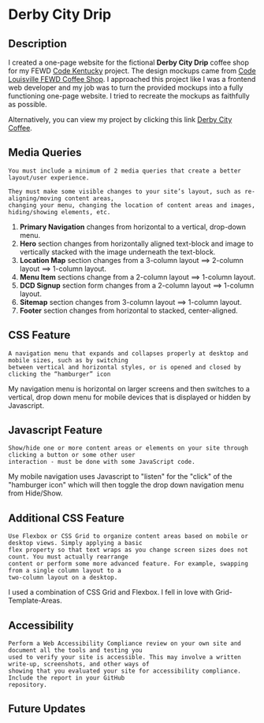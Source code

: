 # Derby City Drip
## Description
I created a one-page website for the fictional **Derby City Drip** coffee shop for my FEWD [Code Kentucky](https://codekentucky.org/) project. The design mockups came from [Code Louisville FEWD Coffee Shop](https://github.com/CodeLouisville/FEWD-CoffeeShop). I approached this project like I was a frontend web developer and my job was to turn the provided mockups into a fully functioning one-page website. I tried to recreate the mockups as faithfully as possible. 

Alternatively, you can view my project by clicking this link [Derby City Coffee](https://naughty-volhard-234aeb.netlify.app/). 

## Media Queries
```
You must include a minimum of 2 media queries that create a better layout/user experience.

They must make some visible changes to your site’s layout, such as re-aligning/moving content areas, 
changing your menu, changing the location of content areas and images, hiding/showing elements, etc. 
```
1. **Primary Navigation** changes from horizontal to a vertical, drop-down menu.
2. **Hero** section changes from horizontally aligned text-block and image to vertically stacked with the image underneath the text-block.
3. **Location Map** section changes from a 3-column layout ==> 2-column layout ==> 1-column layout. 
4. **Menu Item** sections change from a 2-column layout ==> 1-column layout.
5. **DCD Signup** section form changes from a 2-column layout ==> 1-column layout.
6. **Sitemap** section changes from 3-column layout ==> 1-column layout.
7. **Footer** section changes from horizontal to stacked, center-aligned.

## CSS Feature
```
A navigation menu that expands and collapses properly at desktop and mobile sizes, such as by switching 
between vertical and horizontal styles, or is opened and closed by clicking the “hamburger” icon
```
My navigation menu is horizontal on larger screens and then switches to a vertical, drop down menu for mobile devices that is displayed or hidden by Javascript.

## Javascript Feature
```
Show/hide one or more content areas or elements on your site through clicking a button or some other user 
interaction - must be done with some JavaScript code.
```
My mobile navigation uses Javascript to "listen" for the "click" of the "hamburger icon" which will then toggle the drop down navigation menu from Hide/Show.

## Additional CSS Feature
```
Use Flexbox or CSS Grid to organize content areas based on mobile or desktop views. Simply applying a basic
flex property so that text wraps as you change screen sizes does not count. You must actually rearrange 
content or perform some more advanced feature. For example, swapping from a single column layout to a 
two-column layout on a desktop.
```
I used a combination of CSS Grid and Flexbox. I fell in love with Grid-Template-Areas.

## Accessibility
```
Perform a Web Accessibility Compliance review on your own site and document all the tools and testing you 
used to verify your site is accessible. This may involve a written write-up, screenshots, and other ways of 
showing that you evaluated your site for accessibility compliance. Include the report in your GitHub 
repository.
```

## Future Updates




